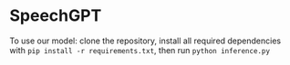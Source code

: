 # SpeechGPT
To use our model: clone the repository, install all required dependencies with ```pip install -r requirements.txt```, then run ```python inference.py```
